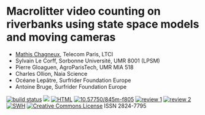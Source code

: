 # Macrolitter video counting on riverbanks using state space models and moving cameras


- [Mathis Chagneux](https://www.linkedin.com/in/mathis-chagneux-140245158/?originalSubdomain=fr), Telecom Paris, LTCI
- Sylvain Le Corff, Sorbonne Université, UMR 8001 (LPSM)
- Pierre Gloaguen, AgroParisTech, UMR MIA 518
- Charles Ollion, Naia Science
- Océane Lepâtre, Surfrider Foundation Europe
- Antoine Bruge, Surfrider Foundation Europe



[![build status](https://github.com/computorg/published-202301-chagneux-macrolitter/workflows/build/badge.svg)](https://github.com/computorg/published-202301-chagneux-macrolitter/)
[![](https://img.shields.io/github/last-commit/computorg/published-202301-chagneux-macrolitter.svg)](https://github.com/computorg/published-202301-chagneux-macrolitter/commits/main)
[![HTML](https://img.shields.io/badge/article-HTML-034E79)](https://computorg.github.io/published-202301-chagneux-macrolitter/)
[![10.57750/845m-f805](https://img.shields.io/badge/DOI-10.57750%2F845m--f805-034E79.svg)](https://doi.org/10.57750/845m-f805)
[![review 1](https://img.shields.io/badge/review-report%201-blue)](https://github.com/computorg/published-202301-chagneux-macrolitter/issues/1)
[![review 2](https://img.shields.io/badge/review-report%202-blue)](https://github.com/computorg/published-202301-chagneux-macrolitter/issues/2)
[![SWH](https://archive.softwareheritage.org/badge/origin/https://github.com/computorg/published-202301-chagneux-macrolitter/)](https://archive.softwareheritage.org/browse/origin/?origin_url=https://github.com/computorg/published-202301-chagneux-macrolitter)
[![Creative Commons License](https://i.creativecommons.org/l/by/4.0/80x15.png)](http://creativecommons.org/licenses/by/4.0/)
ISSN 2824-7795
